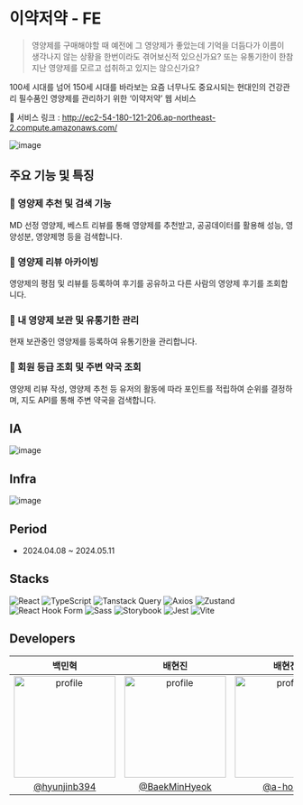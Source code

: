 # 이약저약 - FE

> 영양제를 구매해야할 때 예전에 그 영양제가 좋았는데 기억을 더듬다가 이름이 생각나지 않는 상황을 한번이라도 겪어보신적 있으신가요? 또는 유통기한이 한참 지난 영양제를 모르고 섭취하고 있지는 않으신가요?

100세 시대를 넘어 150세 시대를 바라보는 요즘 너무나도 중요시되는 현대인의 건강관리 필수품인 영양제를 관리하기 위한 ‘이약저약’ 웹 서비스

🔗 서비스 링크 : http://ec2-54-180-121-206.ap-northeast-2.compute.amazonaws.com/

![image](https://github.com/iyakjeoyak/iyakjeoyak-FE/assets/75254185/9a44d935-3300-460d-be90-0736a871c620)


## 주요 기능 및 특징

### 🩷 영양제 추천 및 검색 기능

MD 선정 영양제, 베스트 리뷰를 통해 영양제를 추천받고, 공공데이터를 활용해 성능, 영양성분, 영양제명 등을 검색합니다.

### 💚 영양제 리뷰 아카이빙

영양제의 평점 및 리뷰를 등록하여 후기를 공유하고 다른 사람의 영양제 후기를 조회합니다.

### 💛 내 영양제 보관 및 유통기한 관리

현재 보관중인 영양제를 등록하여 유통기한을 관리합니다.

### 💜 회원 등급 조회 및 주변 약국 조회

영양제 리뷰 작성, 영양제 추천 등 유저의 활동에 따라 포인트를 적립하여 순위를 결정하며, 지도 API를 통해 주변 약국을 검색합니다.

## IA

![image](https://github.com/iyakjeoyak/iyakjeoyak-FE/assets/75254185/fe038de2-de2b-4a41-9e04-09db37c6fce7)


## Infra

![image](https://github.com/iyakjeoyak/iyakjeoyak-FE/assets/75254185/229d5b28-ca66-4ca4-ac0e-0121ebe10dc4)

## Period

- 2024.04.08 ~ 2024.05.11

## Stacks

![React](https://img.shields.io/badge/React-61DAFB?style=for-the-badge&logo=react&logoColor=ffffff)
![TypeScript](https://img.shields.io/badge/-TypeScript-3178C6?style=for-the-badge&logo=typescript&logoColor=ffffff)
![Tanstack Query](https://img.shields.io/badge/tanstack--query-FF4154?style=for-the-badge&logo=react-query&logoColor=ffffff)
![Axios](https://img.shields.io/badge/Axios-007ACC?style=for-the-badge&logo=axios&logoColor=ffffff)
![Zustand](https://img.shields.io/badge/Zustand-FFD43B?style=for-the-badge&logo=react&logoColor=ffffff)
![React Hook Form](https://img.shields.io/badge/React%20Hook%20Form-0D67F2?style=for-the-badge&logo=react&logoColor=ffffff)
![Sass](https://img.shields.io/badge/Sass-CC6699?style=for-the-badge&logo=sass&logoColor=white)
![Storybook](https://img.shields.io/badge/Storybook-FF4785?style=for-the-badge&logo=storybook&logoColor=ffffff)
![Jest](https://img.shields.io/badge/Jest-C21325?style=for-the-badge&logo=jest&logoColor=ffffff)
![Vite](https://img.shields.io/badge/Vite-646CFF?style=for-the-badge&logo=vite&logoColor=ffffff)

## Developers
| 백민혁 | 배현진 | 배현진 |
| :----: | :----: | :---: |
| <img src="https://avatars.githubusercontent.com/hyunjinb394" alt="profile" width="180" height="180"> | <img src="https://avatars.githubusercontent.com/BaekMinHyeok" alt="profile" width="180" height="180"> |  <img src="https://avatars.githubusercontent.com/a-honey" alt="profile" width="180" height="180"> |
| [@hyunjinb394](https://github.com/hyunjinb394) | [@BaekMinHyeok](https://github.com/BaekMinHyeok) | [@a-honey](https://github.com/a-honey) |
